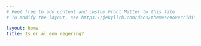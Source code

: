 ```yaml
---
# Feel free to add content and custom Front Matter to this file.
# To modify the layout, see https://jekyllrb.com/docs/themes/#overriding-theme-defaults

layout: home
title: Is er al een regering?
---
```


<div id="counter"></div>

<script>
function dcountup(startingdate, baseunit){
  this.currentTime=new Date()
  this.startingdate=new Date(startingdate)
  this.timesup=false
  this.baseunit=baseunit
  this.start()
}

dcountup.prototype.oncountup=function(){} //default action for "oncountup"

dcountup.prototype.start=function(){
  var thisobj=this
  this.currentTime.setSeconds(this.currentTime.getSeconds()+1)
  var timediff=(this.currentTime-this.startingdate)/1000 //difference btw target date and current date, in seconds
  var oneMinute=60 //minute unit in seconds
  var oneHour=60*60 //hour unit in seconds
  var oneDay=60*60*24 //day unit in seconds
  var dayfield=Math.floor(timediff/oneDay)
  var hourfield=Math.floor((timediff-dayfield*oneDay)/oneHour)
  var minutefield=Math.floor((timediff-dayfield*oneDay-hourfield*oneHour)/oneMinute)
  var secondfield=Math.floor((timediff-dayfield*oneDay-hourfield*oneHour-minutefield*oneMinute))
  if (this.baseunit=="hours"){
     //if base unit is hours, set "hourfield" to be topmost level
    hourfield=dayfield*24+hourfield
    dayfield="n/a"
  }
  else if (this.baseunit=="minutes"){ //if base unit is minutes, set "minutefield" to be topmost level
    minutefield=dayfield*24*60+hourfield*60+minutefield
    dayfield=hourfield="n/a"
  }
  else if (this.baseunit=="seconds"){ //if base unit is seconds, set "secondfield" to be topmost level
    var secondfield=timediff
    dayfield=hourfield=minutefield="n/a"
  }
  var result={days: dayfield, hours:hourfield, minutes:minutefield, seconds:secondfield}
  this.oncountup(result)
  setTimeout(function(){thisobj.start()}, 1000) //update results every second
}

var government = new dcountup("June 3, 2025 16:10:00", "days")
government.oncountup = function(result){
  var mycountainer=document.getElementById("counter")
  mycountainer.innerHTML="<span>Kabinet-Schoof is " + result['days'] + " dagen " + result['hours'] + " uren " + result['minutes'] + " minuten en " + result['seconds'] + " geleden demissionair geworden.</span>"
}
</script>
